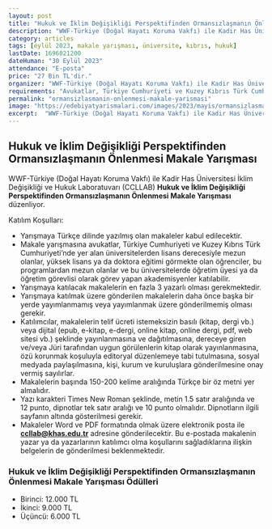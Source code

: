 ```yaml
---
layout: post
title: "Hukuk ve İklim Değişikliği Perspektifinden Ormansızlaşmanın Önlenmesi Makale Yarışması"
description: "WWF-Türkiye (Doğal Hayatı Koruma Vakfı) ile Kadir Has Üniversitesi İklim Değişikliği ve Hukuk Laboratuvarı (CCLLAB) 'Hukuk ve İklim Değişikliği Perspektifinden Ormansızlaşmanın Önlenmesi Makale Yarışması' düzenliyor."
category: articles
tags: [eylül 2023, makale yarışması, üniversite, kıbrıs, hukuk]
lastDate: 1696021200
dateHuman: "30 Eylül 2023"
attendance: "E-posta"
price: "27 Bin TL'dir."
organizer: "WWF-Türkiye (Doğal Hayatı Koruma Vakfı) ile Kadir Has Üniversitesi İklim Değişikliği ve Hukuk Laboratuvarı (CCLLAB)"
requirements: "Avukatlar, Türkiye Cumhuriyeti ve Kuzey Kıbrıs Türk Cumhuriyeti’nde yer alan üniversitelerden lisans derecesiyle mezun olanlar, yüksek lisans ya da doktora eğitimi görmekte olan öğrenciler, bu programlardan mezun olanlar ve bu üniversitelerde öğretim üyesi ya da öğretim görevlisi olarak görev yapan akademisyenler katılabilir."
permalink: "ormansizlasmanin-onlenmesi-makale-yarismasi"
image: "https://edebiyatyarismalari.com/images/2023/mayis/ormansizlasmanin-onlenmesi-makale-yarismasi.jpg"
excerpt:  "WWF-Türkiye (Doğal Hayatı Koruma Vakfı) ile Kadir Has Üniversitesi İklim Değişikliği ve Hukuk Laboratuvarı (CCLLAB) <strong> Hukuk ve İklim Değişikliği Perspektifinden Ormansızlaşmanın Önlenmesi Makale Yarışması </strong> düzenliyor."
---
```


## Hukuk ve İklim Değişikliği Perspektifinden Ormansızlaşmanın Önlenmesi Makale Yarışması
WWF-Türkiye (Doğal Hayatı Koruma Vakfı) ile Kadir Has Üniversitesi İklim Değişikliği ve Hukuk Laboratuvarı (CCLLAB) **Hukuk ve İklim Değişikliği Perspektifinden Ormansızlaşmanın Önlenmesi Makale Yarışması** düzenliyor.

Katılım Koşulları:
- Yarışmaya Türkçe dilinde yazılmış olan makaleler kabul edilecektir.
- Makale yarışmasına avukatlar, Türkiye Cumhuriyeti ve Kuzey Kıbrıs Türk Cumhuriyeti’nde yer alan üniversitelerden lisans derecesiyle mezun olanlar, yüksek lisans ya da doktora eğitimi görmekte olan öğrenciler, bu programlardan mezun olanlar ve bu üniversitelerde öğretim üyesi ya da öğretim görevlisi olarak görev yapan akademisyenler katılabilir.
- Yarışmaya katılacak makalelerin en fazla 3 yazarlı olması gerekmektedir.
- Yarışmaya katılmak üzere gönderilen makalelerin daha önce başka bir yerde yayımlanmamış veya yayımlanmak üzere gönderilmemiş olması gerekir.
- Katılımcılar, makalelerin telif ücreti istemeksizin basılı (kitap, dergi vb.) veya dijital (epub, e-kitap, e-dergi, online kitap, online dergi, pdf, web sitesi vb.) şeklinde yayınlanmasına ve dağıtılmasına, dereceye giren ve/veya Jüri tarafından uygun görülenlerin kitap olarak yayınlanmasına, özü korunmak koşuluyla editoryal düzenlemeye tabi tutulmasına, sosyal medyada paylaşılmasına, kişi, kurum ve kuruluşlara gönderilmesine onay vermiş sayılırlar.
- Makalelerin başında 150-200 kelime aralığında Türkçe bir öz metni yer almalıdır.
- Yazı karakteri Times New Roman şeklinde, metin 1.5 satır aralığında ve 12 punto, dipnotlar tek satır aralığı ve 10 punto olmalıdır. Dipnotların ilgili sayfanın altında gösterilmesi gerekir.
- Makaleler Word ve PDF formatında olmak üzere elektronik posta ile **ccllab@khas.edu.tr** adresine gönderilecektir. Bu e-postada makalenin yazar ya da yazarlarının katılımcı olma koşullarını sağladıklarına ilişkin belgelerin de gönderilmesi beklenmektedir.


### Hukuk ve İklim Değişikliği Perspektifinden Ormansızlaşmanın Önlenmesi Makale Yarışması Ödülleri
- Birinci: 12.000 TL
- İkinci: 9.000 TL
- Üçüncü: 6.000 TL